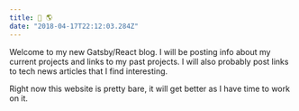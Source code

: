 ```yaml
---
title: 👊 🌎
date: "2018-04-17T22:12:03.284Z"
---
```


Welcome to my new Gatsby/React blog.  I will be posting info about my current projects and links to my past projects.  I will also probably post links to tech news articles that I find interesting.

Right now this website is pretty bare, it will get better as I have time to work on it.